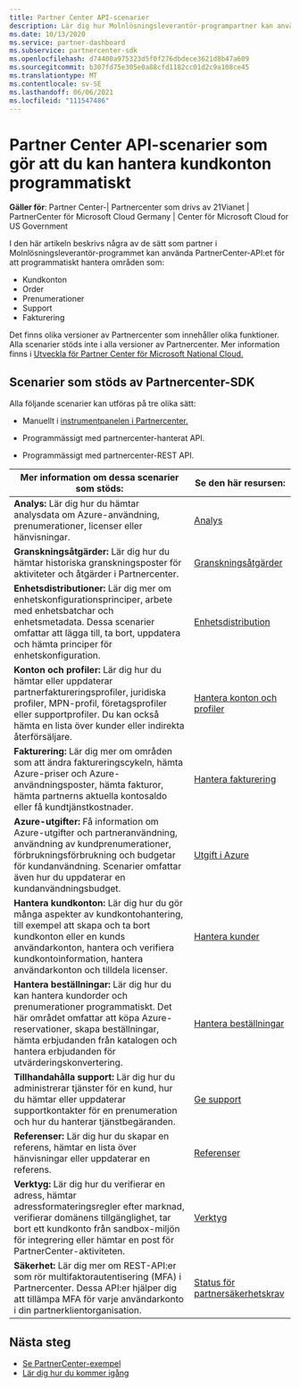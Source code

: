 ```yaml
---
title: Partner Center API-scenarier
description: Lär dig hur Molnlösningsleverantör-programpartner kan använda Partner Center-API:et för att programmatiskt hantera kundkonton, beställningar, support och fakturering.
ms.date: 10/13/2020
ms.service: partner-dashboard
ms.subservice: partnercenter-sdk
ms.openlocfilehash: d74400a975323d5f0f276dbdece3621d8b47a609
ms.sourcegitcommit: b307fd75e305e0a88cfd1182cc01d2c9a108ce45
ms.translationtype: MT
ms.contentlocale: sv-SE
ms.lasthandoff: 06/06/2021
ms.locfileid: "111547486"
---
```

# <a name="partner-center-api-scenarios-that-let-you-programmatically-manage-customer-accounts"></a>Partner Center API-scenarier som gör att du kan hantera kundkonton programmatiskt

**Gäller för**: Partner Center-| Partnercenter som drivs av 21Vianet | PartnerCenter för Microsoft Cloud Germany | Center för Microsoft Cloud for US Government

I den här artikeln beskrivs några av de sätt som partner i Molnlösningsleverantör-programmet kan använda PartnerCenter-API:et för att programmatiskt hantera områden som:

- Kundkonton
- Order
- Prenumerationer
- Support
- Fakturering

Det finns olika versioner av Partnercenter som innehåller olika funktioner. Alla scenarier stöds inte i alla versioner av Partnercenter. Mer information finns i [Utveckla för Partner Center för Microsoft National Cloud.](developing-for-partner-center-for-microsoft-national-cloud.md)

## <a name="scenarios-supported-by-the-partner-center-sdk"></a>Scenarier som stöds av Partnercenter-SDK

Alla följande scenarier kan utföras på tre olika sätt:

- Manuellt i [instrumentpanelen i Partnercenter.](https://partner.microsoft.com/dashboard)

- Programmässigt med partnercenter-hanterat API.

- Programmässigt med partnercenter-REST API.

| Mer information om dessa scenarier som stöds:  | Se den här resursen:     |
|----------------------------------|--------------------------|
| **Analys:** Lär dig hur du hämtar analysdata om Azure-användning, prenumerationer, licenser eller hänvisningar.         | [Analys](usage-analytics.md)  |
| **Granskningsåtgärder:** Lär dig hur du hämtar historiska granskningsposter för aktiviteter och åtgärder i Partnercenter. | [Granskningsåtgärder](audit.md)                     |
| **Enhetsdistributioner:** Lär dig mer om enhetskonfigurationsprinciper, arbete med enhetsbatchar och enhetsmetadata. Dessa scenarier omfattar att lägga till, ta bort, uppdatera och hämta principer för enhetskonfiguration.    | [Enhetsdistribution](device-deployment.md)  |
| **Konton och profiler:** Lär dig hur du hämtar eller uppdaterar partnerfaktureringsprofiler, juridiska profiler, MPN-profil, företagsprofiler eller supportprofiler. Du kan också hämta en lista över kunder eller indirekta återförsäljare. | [Hantera konton och profiler](manage-profiles-and-information.md)                                                                        |
| **Fakturering:** Lär dig mer om områden som att ändra faktureringscykeln, hämta Azure-priser och Azure-användningsposter, hämta fakturor, hämta partnerns aktuella kontosaldo eller få kundtjänstkostnader.  | [Hantera fakturering](manage-billing.md)   |
| **Azure-utgifter:** Få information om Azure-utgifter och partneranvändning, användning av kundprenumerationer, förbrukningsförbrukning och budgetar för kundanvändning. Scenarier omfattar även hur du uppdaterar en kundanvändningsbudget. | [Utgift i Azure](azure-spending.md)  |
| **Hantera kundkonton:** Lär dig hur du gör många aspekter av kundkontohantering, till exempel att skapa och ta bort kundkonton eller en kunds användarkonton, hantera och verifiera kundkontoinformation, hantera användarkonton och tilldela licenser.  | [Hantera kunder](manage-customers.md)  |
| **Hantera beställningar:** Lär dig hur du kan hantera kundorder och prenumerationer programmatiskt. Det här området omfattar att köpa Azure-reservationer, skapa beställningar, hämta erbjudanden från katalogen och hantera erbjudanden för utvärderingskonvertering.   | [Hantera beställningar](manage-orders.md)  |
| **Tillhandahålla support:** Lär dig hur du administrerar tjänster för en kund, hur du hämtar eller uppdaterar supportkontakter för en prenumeration och hur du hanterar tjänstbegäranden.  | [Ge support](provide-support.md)   |
| **Referenser:** Lär dig hur du skapar en referens, hämtar en lista över hänvisningar eller uppdaterar en referens.  | [Referenser](/partner/develop/referrals)  |
| **Verktyg:** Lär dig hur du verifierar en adress, hämtar adressformateringsregler efter marknad, verifierar domänens tillgänglighet, tar bort ett kundkonto från sandbox-miljön för integrering eller hämtar en post för PartnerCenter-aktiviteten. | [Verktyg](utilities.md)  |
| **Säkerhet:** Lär dig mer om REST-API:er som rör multifaktorautentisering (MFA) i Partnercenter. Dessa API:er hjälper dig att tillämpa MFA för varje användarkonto i din partnerklientorganisation.  | [Status för partnersäkerhetskrav](partner-security-requirements.md)  |

## <a name="next-steps"></a>Nästa steg

- [Se PartnerCenter-exempel](partner-center-samples.md)
- [Lär dig hur du kommer igång](get-started.md)